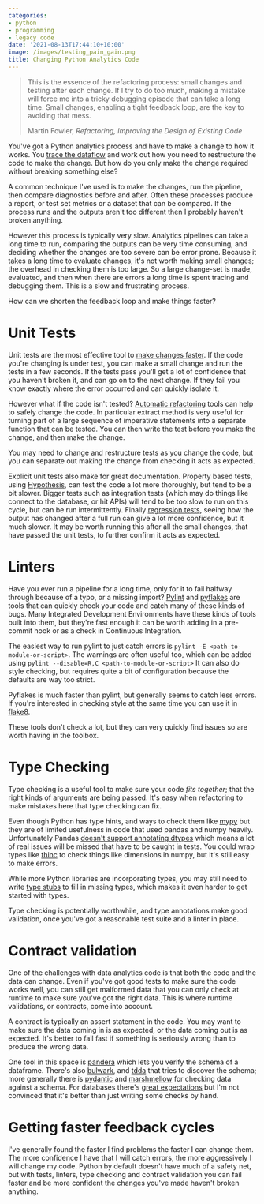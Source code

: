 ```yaml
---
categories:
- python
- programming
- legacy code
date: '2021-08-13T17:44:10+10:00'
image: /images/testing_pain_gain.png
title: Changing Python Analytics Code
---
```


> This is the essence of the refactoring process: small changes and testing after each change.
> If I try to do too much, making a mistake will force me into a tricky debugging episode that can take a long time.
> Small changes, enabling a tight feedback loop, are the key to avoiding that mess.
>
> Martin Fowler, *Refactoring, Improving the Design of Existing Code*

You've got a Python analytics process and have to make a change to how it works.
You [trace the dataflow](/dataflow-chasing) and work out how you need to restructure the code to make the change.
But how do you only make the change required without breaking something else?

A common technique I've used is to make the changes, run the pipeline, then compare diagnostics before and after.
Often these processes produce a report, or test set metrics or a dataset that can be compared.
If the process runs and the outputs aren't too different then I probably haven't broken anything.

However this process is typically very slow.
Analytics pipelines can take a long time to run, comparing the outputs can be very time consuming, and deciding whether the changes are too severe can be error prone.
Because it takes a long time to evaluate changes, it's not worth making small changes; the overhead in checking them is too large.
So a large change-set is made, evaluated, and then when there are errors a long time is spent tracing and debugging them.
This is a slow and frustrating process.

How can we shorten the feedback loop and make things faster?


# Unit Tests

Unit tests are the most effective tool to [make changes faster](/tests-make-changes-faster).
If the code you're changing is under test, you can make a small change and run the tests in a few seconds.
If the tests pass you'll get a lot of confidence that you haven't broken it, and can go on to the next change.
If they fail you know exactly where the error occurred and can quickly isolate it.

However what if the code isn't tested?
[Automatic refactoring](/automated-refactoring) tools can help to safely change the code.
In particular extract method is very useful for turning part of a large sequence of imperative statements into a separate function that can be tested.
You can then write the test before you make the change, and then make the change.

You may need to change and restructure tests as you change the code, but you can separate out making the change from checking it acts as expected. 

Explicit unit tests also make for great documentation.
Property based tests, using [Hypothesis](https://hypothesis.readthedocs.io/en/latest/), can test the code a lot more thoroughly, but tend to be a bit slower.
Bigger tests such as integration tests (which may do things like connect to the database, or hit APIs) will tend to be too slow to run on this cycle, but can be run intermittently.
Finally [regression tests](/diff-tests), seeing how the output has changed after a full run can give a lot more confidence, but it much slower.
It may be worth running this after all the small changes, that have passed the unit tests, to further confirm it acts as expected.

# Linters

Have you ever run a pipeline for a long time, only for it to fail halfway through because of a typo, or a missing import?
[Pylint](https://www.pylint.org/) and [pyflakes](https://github.com/PyCQA/pyflakes) are tools that can quickly check your code and catch many of these kinds of bugs.
Many Integrated Development Environments have these kinds of tools built into them, but they're fast enough it can be worth adding in a pre-commit hook or as a check in Continuous Integration.

The easiest way to run pylint to just catch errors is `pylint -E <path-to-module-or-script>`.
The warnings are often useful too, which can be added using `pylint --disable=R,C <path-to-module-or-script>`
It can also do style checking, but requires quite a bit of configuration because the defaults are way too strict.

Pyflakes is much faster than pylint, but generally seems to catch less errors.
If you're interested in checking style at the same time you can use it in [flake8](https://flake8.pycqa.org/en/latest/index.html).

These tools don't check a lot, but they can very quickly find issues so are worth having in the toolbox.

# Type Checking

Type checking is a useful tool to make sure your code *fits together*; that the right kinds of arguments are being passed.
It's easy when refactoring to make mistakes here that type checking can fix.

Even though Python has type hints, and ways to check them like [mypy](http://mypy-lang.org/) but they are of limited usefulness in code that used pandas and numpy heavily.
Unfortunately Pandas [doesn't support annotating dtypes](https://github.com/pandas-dev/pandas/issues/26766) which means a lot of real issues will be missed that have to be caught in tests.
You could wrap types like [thinc](https://thinc.ai/docs/usage-type-checking) to check things like dimensions in numpy, but it's still easy to make errors.

While more Python libraries are incorporating types, you may still need to write [type stubs](/python-type-stubs) to fill in missing types, which makes it even harder to get started with types.

Type checking is potentially worthwhile, and type annotations make good validation, once you've got a reasonable test suite and a linter in place.


# Contract validation

One of the challenges with data analytics code is that both the code and the data can change.
Even if you've got good tests to make sure the code works well, you can still get malformed data that you can only check at runtime to make sure you've got the right data.
This is where runtime validations, or contracts, come into account.

A contract is typically an assert statement in the code.
You may want to make sure the data coming in is as expected, or the data coming out is as expected.
It's better to fail fast if something is seriously wrong than to produce the wrong data.

One tool in this space is [pandera](https://pandera.readthedocs.io/en/stable/) which lets you verify the schema of a dataframe.
There's also [bulwark](https://github.com/zaxr/bulwark), and [tdda](https://tdda.readthedocs.io/en/v1.0.32/index.html) that tries to discover the schema; more generally there is [pydantic](https://pydantic-docs.helpmanual.io/) and [marshmellow](https://marshmallow.readthedocs.io/en/stable/) for checking data against a schema.
For databases there's [great expectations](https://greatexpectations.io/) but I'm not convinced that it's better than just writing some checks by hand.


# Getting faster feedback cycles

I've generally found the faster I find problems the faster I can change them.
The more confidence I have that I will catch errors, the more aggressively I will change my code.
Python by default doesn't have much of a safety net, but with tests, linters, type checking and contract validation you can fail faster and be more confident the changes you've made haven't broken anything.